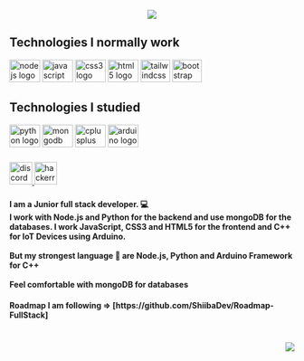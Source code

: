 <br clear="both">

<div align="center">
  <img height="" src="https://i.pinimg.com/originals/bf/03/d3/bf03d36d6d2c24ed8f89db865dba6bf7.png"  />
</div>

###

<div align="left">
  <h2><strong>Technologies I normally work</strong></h2>
  <img src="https://cdn.jsdelivr.net/gh/devicons/devicon/icons/nodejs/nodejs-original.svg" height="40" width="54" alt="nodejs logo"  />
  <img src="https://cdn.jsdelivr.net/gh/devicons/devicon/icons/javascript/javascript-original.svg" height="40" width="54" alt="javascript logo"  />
  <img src="https://cdn.jsdelivr.net/gh/devicons/devicon/icons/css3/css3-original.svg" height="40" width="54" alt="css3 logo"  />
  <img src="https://cdn.jsdelivr.net/gh/devicons/devicon/icons/html5/html5-original.svg" height="40" width="54" alt="html5 logo"  />
  <img src="https://cdn.jsdelivr.net/gh/devicons/devicon/icons/tailwindcss/tailwindcss-original-wordmark.svg" height="40" width="52" alt="tailwindcss logo"  />
  <img src="https://cdn.jsdelivr.net/gh/devicons/devicon/icons/bootstrap/bootstrap-original.svg" height="40" width="52" alt="bootstrap logo"  />
</div>

<div align="left">
  <h2><strong>Technologies I studied</strong></h2>
  <img src="https://cdn.jsdelivr.net/gh/devicons/devicon/icons/python/python-original.svg" height="40" width="54" alt="python logo"  />
  <img src="https://cdn.jsdelivr.net/gh/devicons/devicon/icons/mongodb/mongodb-original.svg" height="40" width="54" alt="mongodb logo"  />
  <img src="https://cdn.jsdelivr.net/gh/devicons/devicon/icons/cplusplus/cplusplus-original.svg" height="40" width="54" alt="cplusplus logo"  />
  <img src="https://cdn.jsdelivr.net/gh/devicons/devicon/icons/arduino/arduino-original.svg" height="40" width="54" alt="arduino logo"  />
</div>

###

<div align="left">
  <a href="https://discord.com/channels/ShibaDev#5421" target="_blank">
    <img src="https://img.shields.io/static/v1?message=Discord&logo=discord&label=&color=7289DA&logoColor=white&labelColor=&style=for-the-badge" height="40" alt="discord logo"  />
  </a>
  <a href="https://www.hackerrank.com/nekostrim" target="_blank">
    <img src="https://img.shields.io/static/v1?message=HackerRank&logo=hackerrank&label=&color=2EC866&logoColor=white&labelColor=&style=for-the-badge" height="40" alt="hackerrank logo"  />
  </a>
</div>

###

<h4 align="left">I am a Junior full stack developer. 💻<br>I work with Node.js and Python for the backend and use mongoDB for the databases. I work JavaScript, CSS3 and HTML5 for the frontend and C++ for IoT Devices using Arduino.<br><br>But my strongest language 🦾 are Node.js, Python and Arduino Framework for C++<br><br>Feel comfortable with mongoDB for databases</h4>

<h4 align="left">Roadmap I am following => [https://github.com/ShiibaDev/Roadmap-FullStack]</h4>

###

<br clear="both">

<img align="right" src="https://visitor-badge.laobi.icu/badge?page_id=ShiibaDev.ShiibaDev&left_color=blue&right_color=dimgray&left_text=Visits"  />

###
